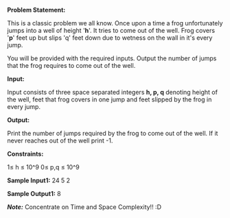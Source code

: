 **Problem Statement:**

This is a classic problem we all know. Once upon a time a frog unfortunately jumps into a well of height '**h**'. It tries to come out of the well. Frog covers '**p**' feet up but slips 'q' feet down due to wetness on the wall in it's every jump.

You will be provided with the required inputs. Output the number of jumps that the frog requires to come out of the well.

**Input:**

Input consists of three space separated integers **h, p, q** denoting height of the well, feet that frog covers in one jump and feet slipped by the frog in every jump.

**Output:**

Print the number of jumps required by the frog to come out of the well.
If it never reaches out of the well print -1.

**Constraints:**

1≤ h ≤ 10^9
0≤ p,q ≤ 10^9

**Sample Input1:**
24 5 2

**Sample Output1:**
8

**_Note:_** Concentrate on Time and Space Complexity!! :D
